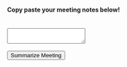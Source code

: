 <!DOCTYPE html>
<html>
<head>
    <link rel="stylesheet" href="main.css" />
    <link rel="stylesheet" href="index.css" />
    <link rel="stylesheet" href="form.css" />
    <script src="https://code.jquery.com/jquery-3.6.0.min.js"></script>

</head>
<body>
    <h4 for="time">Copy paste your meeting notes below!</h4>
    <br>
    <textarea id="notes" name="notes"></textarea>
    <br><br>
    <!-- Meeting summary container -->
    <div id="meetingSummary"></div>
    <!-- Summarize Meeting button -->
    <button class="btn" id="summarizeMeeting">Summarize Meeting</button>
</body>
<script>
$(document).ready(function () {
    $("#summarizeMeeting").click(function () {

        // Get user input from the textarea
        const userInput = $("#notes").val();

        // Make an HTTP request asynchronously to prevent blocking the main thread
        async function generateResponse() {
            try {
                // Instance of OpenAI class
                const openai = new OpenAI({
                    apiKey: "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",
                });

                // Function will pause and wait for the API call to complete before moving to the next step
                const response = await openai.chat.completions.create({
                    model: "gpt-3.5-turbo",
                    messages: [
                        {
                            // Instructions for the model
                            "role": "system",
                            "content": "You will be provided with meeting notes, and your task is to summarize the meeting as follows:\n\n- Overall summary of discussion\n- Action items (what needs to be done and who is doing it)\n- If applicable, a list of topics that need to be discussed more fully in the next meeting."
                        },
                        {
                            // User message
                            "role": "user",
                            "content": userInput
                        }
                    ],
                    // Parameters for the model
                    temperature: 0,
                    max_tokens: 1024,
                    top_p: 1,
                    frequency_penalty: 0,
                    presence_penalty: 0,
                });

                // Extract and display the generated summary
                const summary = response.choices[0].message.content;
                $("#meetingSummary").text(summary);
            } catch (error) {
                console.error("Error generating summary:", error);
            }
        }

        // Call the async function
        generateResponse();
    });
});
</script>
</html>
